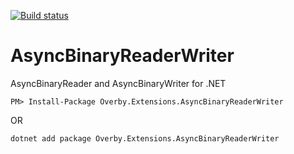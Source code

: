 [![Build status](https://ci.appveyor.com/api/projects/status/wdqkh3g9hgr6e8k6?svg=true)](https://ci.appveyor.com/project/ronnieoverby/asyncbinaryreaderwriter)

# AsyncBinaryReaderWriter
AsyncBinaryReader and AsyncBinaryWriter for .NET


```
PM> Install-Package Overby.Extensions.AsyncBinaryReaderWriter
```

OR

```
dotnet add package Overby.Extensions.AsyncBinaryReaderWriter
```